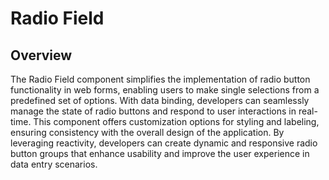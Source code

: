 # Radio Field

## Overview

The Radio Field  component simplifies the implementation of radio button functionality in web forms, enabling users to make single selections from a predefined set of options. With  data binding, developers can seamlessly manage the state of radio buttons and respond to user interactions in real-time. This component offers customization options for styling and labeling, ensuring consistency with the overall design of the application. By leveraging  reactivity, developers can create dynamic and responsive radio button groups that enhance usability and improve the user experience in data entry scenarios. 

